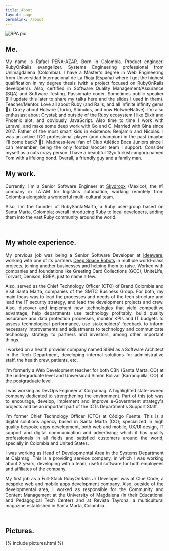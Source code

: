```yaml
---
title: About
layout: page
permalink: /about
---
```


<img alt="RPA pic" class="picture_about" src="{{ site.url }}/{{ site.picture_about }}" oncontextmenu="return false;" />

<h2>Me.</h2>

<p align='justify'>My name is Rafael PEÑA-AZAR. Born in Colombia. Product engineer. RubyOnRails evangelizer. Systems Engineering professional from Unimagdalena (Colombia). I have a Master's degree in Web Engineering from Universidad Internacional de La Rioja (España) where I got the highest qualification in my degree thesis (with a project focused on RubyOnRails developers). Also, certified in Software Quality Management/Assurance (SQA) and Software Testing. Passionate coder. Sometimes public speaker (I'll update this later to share my talks here and the slides I used in them). Teacher/Mentor. Love all about Ruby (and Rails, and all infinite infinity gems 🤣). Crazy about Hotwire (Turbo, Stimulus, and now HotwireNative). I'm also enthusiast about Crystal; and outside of the Ruby ecosystem I like Elixir and Phoenix alot, and obviously JavaScript. Also time to time I work with Laravel, and make some deep work with Go and C. Married with Gina since 2017. Father of the most smart kids in existence: Benjamin and Nicolas. I was an active TCG professional player (and champion) in the past (maybe I'll come back? 🤣). Madness-level fan of Club Atlético Boca Juniors since I can remember, being the only football/soccer team I support. Consider myself as a cats crazy person. I have a beautiful 12yo turkish-angora named Tom with a lifelong bond. Overall, a friendly guy and a family man.</p>

<h2>My work.</h2>

<p align='justify'>Currently, I'm a Senior Software Engineer at <a href="https://skydropx.com" target="_blank">Skydropx</a> (Mexico), the #1 company in LATAM for logistics automation, working remotely from Colombia alongside a wonderful multi-cultural team.</p>
<p align='justify'>Also, I'm the founder of RubySantaMarta, a Ruby user-group based on Santa Marta, Colombia; overall introducing Ruby to local developers, adding them into the vast Ruby community around the world.</p><br />

<h2>My whole experience.</h2>

<p align='justify'>My previous job was being a Senior Software Developer at <a href="https://ideaware.co" target="_blank">Ideaware</a>, working with one of its partners <a href="https://deepspacerobots.com" target="_blank">Deep Space Robots</a> in multiple world-class projects, joining another businesses and helping them to raise. Worked with companies and foundations like Greeting Card Collections (GCC), UniteLife, Torvast, Denison, BGEA, just to name a few.</p>
<p align='justify'>Also, served as the Chief Technology Officer (CTO) of Brand Colombia and Visit Santa Marta, companies of the SMTC Business Group. For both, my main focus was to lead the processes and needs of the tech structure and lead the IT security strategy, and lead the development projects and crew. Also, discover and implement new technologies that yield competitive advantage, help departments use technology profitably, build quality assurance and data protection processes, monitor KPIs and IT budgets to assess technological performance, use stakeholders’ feedback to inform necessary improvements and adjustments to technology and communicate technology strategy to partners and investors, among other important things.</p>
<p align='justify'>I worked on a health provider company named SISM as a Software Architect in the Tech Department, developing internal solutions for administrative staff, the health crew, patients, etc.</p>
<p align='justify'>I'm formerly a Web Development teacher for both CBN (Santa Marta, CO) at the undergraduate level and Universidad Simón Bolívar (Barranquilla, CO) at the postgraduate level.</p>
<p align='justify'>I was working as DevOps Engineer at Corpamag. A highlighted state-owned company dedicated to strengthening the environment. Part of this job was to encourage, develop, implement and improve e-Government strategy's projects and be an important part of the ICTs Department's Support Staff.</p>
<p align='justify'>I'm former Chief Technology Officer (CTO) at Código Fuente. This is a digital solutions agency based in Santa Marta (CO); specialized in high quality bespoke apps development, both web and mobile, UX/UI design, IT support and digital communication and advertising; which it has quality professionals in all fields and satisfied customers around the world, specially in Colombia and United States.</p>
<p align='justify'>I was working as Head of Developmental Area in the Systems Department at Cajamag. This is a providing service company, in which I was working about 2 years, developing with a team, useful software for both employees and affiliates of the company.</p>
<p align='justify'>My first job as a Full-Stack RubyOnRails Jr Developer was at Clue Code, a bespoke web and mobile apps development company. Also, outside of the developmental area, I worked as responsible for the Community and Content Management at the University of Magdalena (in their Educational and Pedagogical Tech Center) and at Revista Tayrona, a multicultural magazine established in Santa Marta, Colombia.</p><br />

<h2>Pictures.</h2>

{% include pictures.html %}

<a class="about-back" href="{{ site.url }}"><i class="fa-solid fa-circle-arrow-left"></i></a>

